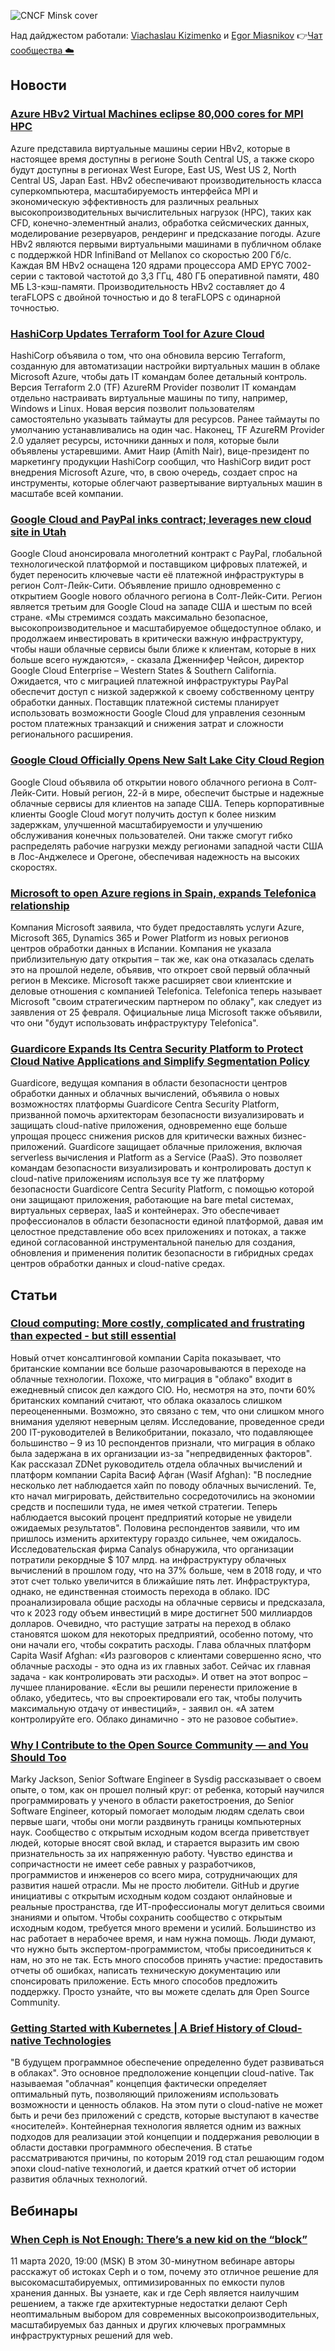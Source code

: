 ![CNCF Minsk cover](https://raw.githubusercontent.com/cncfminsk/digest/master/Digest_cover.jpg)

Над дайджестом работали: [Viachaslau Kizimenko](https://www.linkedin.com/in/viachaslau-kizimenko-185144115/) и [Egor Miasnikov](https://www.linkedin.com/in/miasnikov/)
👉[Чат сообщества ☁️](https://t.me/CNCFMinskChat)

## Новости

### [Azure HBv2 Virtual Machines eclipse 80,000 cores for MPI HPC](https://azure.microsoft.com/en-gb/blog/azure-hbv2-virtual-machines-eclipse-80000-cores-for-mpi-hpc/)

Azure представила виртуальные машины серии  HBv2, которые в настоящее время доступны в регионе South Central US, а также скоро будут доступны в регионах West Europe, East US, West US 2, North Central US, Japan East. HBv2 обеспечивают производительность класса суперкомпьютера, масштабируемость интерфейса MPI и экономическую эффективность для различных реальных высокопроизводительных вычислительных нагрузок (HPC), таких как CFD, конечно-элементный анализ, обработка сейсмических данных, моделирование резервуаров, рендеринг и предсказание погоды. Azure HBv2 являются первыми виртуальными машинами в публичном облаке с поддержкой HDR InfiniBand от Mellanox со скоростью 200 Гб/с. Каждая ВМ HBv2 оснащена 120 ядрами процессора AMD EPYC 7002-серии с тактовой частотой до 3,3 ГГц, 480 ГБ оперативной памяти, 480 МБ L3-кэш-памяти.  Производительность HBv2 составляет до 4 teraFLOPS с двойной точностью и до 8 teraFLOPS с одинарной точностью.

### [HashiCorp Updates Terraform Tool for Azure Cloud](https://devops.com/hashicorp-updates-terraform-tool-for-azure-cloud/)

HashiCorp объявила о том, что она обновила версию Terraform, созданную для автоматизации настройки виртуальных машин в облаке Microsoft Azure, чтобы дать IT командам более детальный контроль. Версия Terraform 2.0 (TF) AzureRM Provider позволит IT командам отдельно настраивать виртуальные машины по типу, например, Windows и Linux. Новая версия позволит пользователям самостоятельно указывать таймауты для ресурсов. Ранее таймауты по умолчанию устанавливались на один час. Наконец, TF AzureRM Provider 2.0 удаляет ресурсы, источники данных и поля, которые были объявлены устаревшими. Амит Наир (Amith Nair), вице-президент по маркетингу продукции HashiCorp сообщил, что HashiCorp видит рост внедрения Microsoft Azure, что, в свою очередь, создает спрос на инструменты, которые облегчают развертывание виртуальных машин в масштабе всей компании.

### [Google Cloud and PayPal inks contract; leverages new cloud site in Utah](https://ibsintelligence.com/ibs-journal/ibs-news/google-cloud-and-paypal-inks-contract-leverages-new-cloud-site-in-utah/)

Google Cloud анонсировала многолетний контракт с PayPal, глобальной технологической платформой и поставщиком цифровых платежей, и будет переносить ключевые части её платежной инфраструктуры в регион Солт-Лейк-Сити. Объявление пришло одновременно с открытием Google нового облачного региона в Солт-Лейк-Сити. Регион является третьим для Google Cloud на западе США и шестым по всей стране. «Мы стремимся создать максимально безопасное, высокопроизводительное и масштабируемое общедоступное облако, и продолжаем инвестировать в критически важную инфраструктуру, чтобы наши облачные сервисы были ближе к клиентам, которые в них больше всего нуждаются», - сказала Дженнифер Чейсон, директор Google Cloud Enterprise – Western States & Southern California. Ожидается, что с миграцией платежной инфраструктуры PayPal обеспечит доступ с низкой задержкой к своему собственному центру обработки данных. Поставщик платежной системы планирует использовать возможности Google Cloud для управления сезонным ростом платежных транзакций и снижения затрат и сложности регионального расширения.

### [Google Cloud Officially Opens New Salt Lake City Cloud Region](https://cloud.google.com/press-releases/2020/0227/paypal-googlecloud-slc)

Google Cloud объявила об открытии нового облачного региона в Солт-Лейк-Сити. Новый регион, 22-й в мире, обеспечит быстрые и надежные облачные сервисы для клиентов на западе США. Теперь корпоративные клиенты Google Cloud могут получить доступ к более низким задержкам, улучшенной масштабируемости и улучшению обслуживания конечных пользователей. Они также смогут гибко распределять рабочие нагрузки между регионами западной части США в Лос-Анджелесе и Орегоне, обеспечивая надежность на высоких скоростях.

### [Microsoft to open Azure regions in Spain, expands Telefonica relationship](https://www.zdnet.com/article/microsoft-to-open-azure-regions-in-spain-expands-telefonica-relationship/)

Компания Microsoft заявила, что будет предоставлять услуги Azure, Microsoft 365, Dynamics 365 и Power Platform из новых регионов центров обработки данных в Испании. Компания не указала приблизительную дату открытия – так же, как она отказалась сделать это на прошлой неделе, объявив, что откроет свой первый облачный регион в Мексике. Microsoft также расширяет свои клиентские и деловые отношения с компанией Telefonica. Telefonica теперь называет Microsoft "своим стратегическим партнером по облаку", как следует из заявления от 25 февраля. Официальные лица Microsoft также объявили, что они "будут использовать инфраструктуру Telefonica".

### [Guardicore Expands Its Centra Security Platform to Protect Cloud Native Applications and Simplify Segmentation Policy](https://www.guardicore.com/2020/02/guardicore-protects-cloud-native-applications-simplifies-segmentation/)

Guardicore, ведущая компания в области безопасности центров обработки данных и облачных вычислений, объявила о новых возможностях платформы Guardicore Centra Security Platform, призванной помочь архитекторам безопасности визуализировать и защищать cloud-native приложения, одновременно еще больше упрощая процесс снижения рисков для критически важных бизнес-приложений. Guardicore защищает облачные приложения, включая serverless вычисления и Platform as a Service (PaaS). Это позволяет командам безопасности визуализировать и контролировать доступ к cloud-native приложениям используя все ту же платформу безопасности Guardicore Centra Security Platform, с помощью которой они защищают приложения, работающие на bare metal системах, виртуальных серверах, IaaS и контейнерах. Это обеспечивает профессионалов в области безопасности единой платформой, давая им целостное представление обо всех приложениях и потоках, а также единой согласованной инструментальной панелью для создания, обновления и применения политик безопасности в гибридных средах центров обработки данных и cloud-native средах.

## Статьи

### [Cloud computing: More costly, complicated and frustrating than expected - but still essential](https://www.zdnet.com/article/cloud-computing-more-costly-complicated-and-frustrating-than-expected-but-still-essential/)

Новый отчет консалтинговой компании Capita показывает, что британские компании все больше разочаровываются в переходе на облачные технологии. Похоже, что миграция в "облако" входит в ежедневный список дел каждого CIO. Но, несмотря на это, почти 60% британских компаний считают, что облака оказалось слишком переоцененными. Возможно, это связано с тем, что они слишком много внимания уделяют неверным целям. Исследование, проведенное среди 200 IT-руководителей в Великобритании, показало, что подавляющее большинство – 9 из 10 респондентов признали, что миграция в облако была задержана в их организации из-за "непредвиденных факторов".  Как рассказал ZDNet руководитель отдела облачных вычислений и платформ компании Capita Васиф Афган (Wasif Afghan): "В последние несколько лет наблюдается хайп по поводу облачных вычислений. Те, кто начал мигрировать, действительно сосредоточились на экономии средств и поспешили туда, не имея четкой стратегии. Теперь наблюдается высокий процент предприятий которые не увидели ожидаемых результатов". Половина респондентов заявили, что им пришлось изменить архитектуру гораздо сильнее, чем ожидалось. Исследовательская фирма Canalys обнаружила, что организации потратили рекордные $ 107 млрд. на инфраструктуру облачных вычислений в прошлом году, что на 37% больше, чем в 2018 году, и что этот счет только увеличится в ближайшие пять лет. Инфраструктура, однако, не единственная стоимость перехода в облако. IDC проанализировала общие расходы на облачные сервисы и предсказала, что к 2023 году объем инвестиций в мире достигнет 500 миллиардов долларов. Очевидно, что растущие затраты на переход в облако становятся шоком для некоторых предприятий, особенно потому, что они начали его, чтобы сократить расходы. Глава облачных платформ Capita Wasif Afghan:  «Из разговоров с клиентами совершенно ясно, что облачные расходы - это одна из их главных забот. Сейчас их главная задача - как контролировать эти расходы». И ответ на этот вопрос – лучшее планирование. «Если вы решили перенести приложение в облако, убедитесь, что вы спроектировали его так, чтобы получить максимальную отдачу от инвестиций», - заявил он. «А затем контролируйте его. Облако динамично - это не разовое событие».

### [Why I Contribute to the Open Source Community — and You Should Too](https://www.cncf.io/blog/2020/02/18/why-i-contribute-to-the-open-source-community-and-you-should-too/)

Marky Jackson,  Senior Software Engineer в Sysdig рассказывает о своем опыте, о том, как он прошел полный круг: от ребенка, который научился программировать у ученого в области ракетостроения, до Senior Software Engineer, который помогает молодым людям сделать свои первые шаги, чтобы они могли раздвинуть границы компьютерных наук. Сообщество с открытым исходным кодом  всегда приветствует людей, которые вносят свой вклад, и старается выразить им свою признательность за их напряженную работу. Чувство единства и сопричастности не имеет себе равных у разработчиков, программистов и инженеров со всего мира, сотрудничающих для развития нашей отрасли. Мы не просто любители. GitHub и другие инициативы с открытым исходным кодом создают онлайновые и реальные пространства, где ИТ-профессионалы могут делиться своими знаниями и опытом.  Чтобы сохранить сообщество с открытым исходным кодом, требуется много времени и усилий. Большинство из нас работает в нерабочее время, и нам нужна помощь. Люди думают, что нужно быть экспертом-программистом, чтобы присоединиться к нам, но это не так. Есть много способов принять участие: предоставить отчеты об ошибках, написать техническую документацию или спонсировать приложение. Есть много способов предложить поддержку. Просто узнайте, что вы можете сделать для Open Source Community.

### [Getting Started with Kubernetes | A Brief History of Cloud-native Technologies](https://www.alibabacloud.com/blog/getting-started-with-kubernetes-%7C-a-brief-history-of-cloud-native-technologies_595894)

"В будущем программное обеспечение определенно будет развиваться в облаках". Это основное предположение концепции cloud-native. Так называемая "облачная" концепция фактически определяет оптимальный путь, позволяющий приложениям использовать возможности и ценность облаков. На этом пути о cloud-native не может быть и речи без приложений с средств, которые выступают в качестве «носителей». Контейнерная технология является одним из важных подходов для реализации этой концепции и поддержания революции в области доставки программного обеспечения. В статье рассматриваются причины, по которым 2019 год стал решающим годом эпохи cloud-native технологий, и дается краткий отчет об истории развития облачных технологий.

## Вебинары

### [When Ceph is Not Enough: There’s a new kid on the “block”](https://www.brighttalk.com/webcast/17999/385498)

11 марта 2020, 19:00 (MSK) В этом 30-минутном вебинаре авторы расскажут об истоках Ceph и о том, почему это отличное решение для высокомасштабируемых, оптимизированных по емкости пулов хранения данных. Вы узнаете, как и где Ceph является наилучшим решением, а также где архитектурные недостатки делают Ceph неоптимальным выбором для современных высокопроизводительных, масштабируемых баз данных и других ключевых программных инфраструктурных решений для web.
